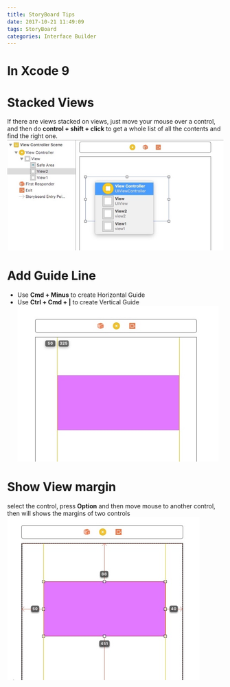 ```yaml
---
title: StoryBoard Tips
date: 2017-10-21 11:49:09
tags: StoryBoard
categories: Interface Builder
---
```


# In **Xcode 9**

# Stacked Views
If there are views stacked on views, just move your mouse over a control, and then do **control + shift + click** to get a whole list of all the contents and find the right one.
![](https://github.com/namazu923/namazu923.github.io/blob/hexo/source/images/StoryBoard_Tips/Stacked_Views.jpeg?raw=true)
<!-- more -->

# Add Guide Line
* Use **Cmd + Minus** to create Horizontal Guide
* Use **Ctrl + Cmd + |** to create Vertical Guide
![](https://github.com/namazu923/namazu923.github.io/blob/hexo/source/images/StoryBoard_Tips/Guide_Line.jpeg?raw=true)

# Show View margin
select the control, press **Option** and then move mouse to another control, then will shows the margins of two controls
![](https://github.com/namazu923/namazu923.github.io/blob/hexo/source/images/StoryBoard_Tips/View_Margin.jpeg?raw=true)
